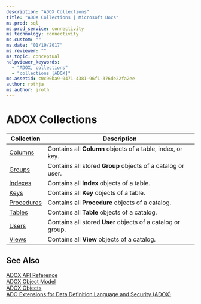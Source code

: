 ```yaml
---
description: "ADOX Collections"
title: "ADOX Collections | Microsoft Docs"
ms.prod: sql
ms.prod_service: connectivity
ms.technology: connectivity
ms.custom: ""
ms.date: "01/19/2017"
ms.reviewer: ""
ms.topic: conceptual
helpviewer_keywords: 
  - "ADOX, collections"
  - "collections [ADOX]"
ms.assetid: c0c90ba9-0471-4381-96f1-376de22fa2ee
author: rothja
ms.author: jroth
---
```

# ADOX Collections

|Collection|Description|  
|-|-|  
|[Columns](./columns-collection-adox.md)|Contains all **Column** objects of a table, index, or key.|  
|[Groups](./groups-collection-adox.md)|Contains all stored **Group** objects of a catalog or user.|  
|[Indexes](./indexes-collection-adox.md)|Contains all **Index** objects of a table.|  
|[Keys](./keys-collection-adox.md)|Contains all **Key** objects of a table.|  
|[Procedures](./procedures-collection-adox.md)|Contains all **Procedure** objects of a catalog.|  
|[Tables](./tables-collection-adox.md)|Contains all **Table** objects of a catalog.|  
|[Users](./users-collection-adox.md)|Contains all stored **User** objects of a catalog or group.|  
|[Views](./views-collection-adox.md)|Contains all **View** objects of a catalog.|  
  
## See Also  
 [ADOX API Reference](./adox-object-model.md?view=sql-server-ver15)   
 [ADOX Object Model](./adox-object-model.md)   
 [ADOX Objects](./adox-objects.md)   
 [ADO Extensions for Data Definition Language and Security (ADOX)](../../guide/extensions/ado-extensions-for-data-definition-language-and-security-adox.md)